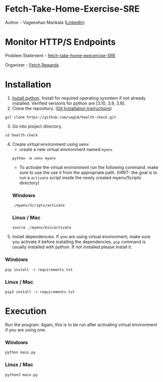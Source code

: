 # Fetch-Take-Home-Exercise-SRE
Author  -  Vageeshan Mankala ([LinkedIn](https://www.linkedin.com/in/vageeshan-mankala-4b8128126/))

# Monitor HTTP/S Endpoints
Problem Statement - [fetch-take-home-execercise-SRE](https://fetch-hiring.s3.us-east-1.amazonaws.com/site-reliability-engineer/health-check.pdf)

Organizer - [Fetch Rewards](https://fetch.com/)

# Installation
1. [Install python](https://www.python.org/downloads/). 
    Install for required operating sysmtem if not already installed. Verified versions for python are [3.10, 3.9, 3.8].
2. Clone the repository. ([Git Installation Instructions](https://git-scm.com/book/en/v2/Getting-Started-Installing-Git))
```
git clone https://github.com/vagi8/health-check.git
```
3. Go into project directory.
```
cd health-check
```
4. Create virtual environment using venv.
    - create a new virtual environment named `myenv`
    ```
    python -m venv myenv
    ```
    - To activate the virtual environment run the following command. make sure to use the use it from the appropriate path. (HINT- the goal is to run a `activate` script inside the newly created myenv/Scripts directory) 
    ### Windows
    ```
    ./myenv/Scripts/activate
    ```
    ### Linux / Mac
    ```
    source ./myenv/bin/activate
    ```
5. Install dependencies. If you are using virtual environment, make sure you activate it before installing the dependencies. `pip` command is usually installed with python. If not installed please install it.
### Windows
```
pip install -r requirements.txt
```
### Linux / Mac
```
pip3 install -r requirements.txt
```

# Execution
Run the program. Again, this is to be run after activating virtual environment if you are using one. 
### Windows
```
python main.py
```
### Linux / Mac
```
python3 main.py
```

